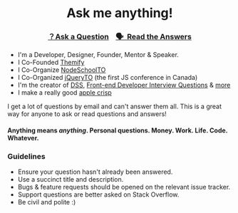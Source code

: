 <h1 align="center">Ask me anything!</h1>

<h3 align="center"><a href="../../issues/new">？Ask a Question</a>&nbsp;&nbsp;&nbsp;&nbsp;<a href="../../issues?q=is%3Aissue+is%3Aclosed">🗣 &nbsp;Read the Answers</a></h3>

- I'm a Developer, Designer, Founder, Mentor & Speaker. 
- I Co-Founded [Themify](http://themify.me)
- I Co-Organize [NodeSchoolTO](http://nodeschool.io/toronto/)
- I Co-Organized [jQueryTO](http://jqueryto.com) (the first JS conference in Canada)
- I'm the creator of [DSS](https://github.com/DSSWG/DSS), [Front-end Developer Interview Questions](https://github.com/h5bp/Front-end-Developer-Interview-Questions) & [more](https://github.com/darcyclarke?tab=repositories)
- I make a really good [apple crisp](https://instagram.com/p/fYEYAWgUjF/)

I get a lot of questions by email and can't answer them all. This is a great way for anyone to ask or read questions and answers! 

#### Anything means *anything*. Personal questions. Money. Work. Life. Code. Whatever.

### Guidelines

- Ensure your question hasn't already been answered.
- Use a succinct title and description.
- Bugs & feature requests should be opened on the relevant issue tracker.
- Support questions are better asked on Stack Overflow.
- Be civil and polite :)
